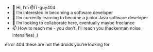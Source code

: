 - 👋 Hi, I’m @IT-guy404
- 👀 I’m interested in becoming a software developer
- 🌱 I’m currently learning to become a junior Java software developer
- 💞️ I’m looking to collaborate here, eventually maybe freelance 
- 📫 How to reach me - you don't, I'll reach you (hackerman noise intensifies) ;)

error 404 these are not the droids you're looking for

<!---
IT-guy404/IT-guy404 is a ✨ special ✨ repository because its `README.md` (this file) appears on your GitHub profile.
You can click the Preview link to take a look at your changes.
--->
